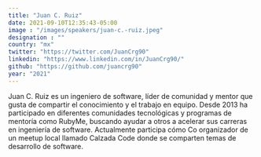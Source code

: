 ```yaml
---
title: "Juan C. Ruiz"
date: 2021-09-10T12:35:43-05:00
image : "/images/speakers/juan-c.-ruiz.jpeg"
designation : ""
country: "mx"
twitter: "https://twitter.com/JuanCrg90"
linkedin: "https://www.linkedin.com/in/JuanCrg90/"
github: "https://github.com/juancrg90"
year: "2021"
---
```


Juan C. Ruiz es un ingeniero de software, líder de comunidad y mentor que gusta de compartir el conocimiento y el trabajo en equipo. Desde 2013 ha participado en diferentes comunidades tecnológicas y programas de mentoría como RubyMe, buscando ayudar a otros a acelerar sus carreras en ingeniería de software. Actualmente participa cómo Co organizador de un meetup local llamado Calzada Code donde se comparten temas de desarrollo de software.